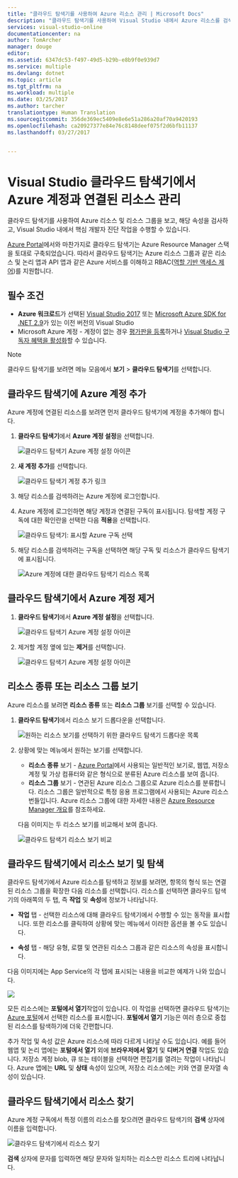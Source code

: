 ```yaml
---
title: "클라우드 탐색기를 사용하여 Azure 리소스 관리 | Microsoft Docs"
description: "클라우드 탐색기를 사용하여 Visual Studio 내에서 Azure 리소스를 검색 및 관리하는 방법에 대해 알아봅니다."
services: visual-studio-online
documentationcenter: na
author: TomArcher
manager: douge
editor: 
ms.assetid: 6347dc53-f497-49d5-b29b-e8b9f0e939d7
ms.service: multiple
ms.devlang: dotnet
ms.topic: article
ms.tgt_pltfrm: na
ms.workload: multiple
ms.date: 03/25/2017
ms.author: tarcher
translationtype: Human Translation
ms.sourcegitcommit: 356de369ec5409e8e6e51a286a20af70a9420193
ms.openlocfilehash: ca20927377e84e76c8148deef075f2d6bfb11137
ms.lasthandoff: 03/27/2017


---
```

# <a name="manage-the-resources-associated-with-your-azure-accounts-in-visual-studio-cloud-explorer"></a>Visual Studio 클라우드 탐색기에서 Azure 계정과 연결된 리소스 관리
클라우드 탐색기를 사용하여 Azure 리소스 및 리소스 그룹을 보고, 해당 속성을 검사하고, Visual Studio 내에서 핵심 개발자 진단 작업을 수행할 수 있습니다. 

[Azure Portal](http://go.microsoft.com/fwlink/p/?LinkID=525040)에서와 마찬가지로 클라우드 탐색기는 Azure Resource Manager 스택을 토대로 구축되었습니다. 따라서 클라우드 탐색기는 Azure 리소스 그룹과 같은 리소스 및 논리 앱과 API 앱과 같은 Azure 서비스를 이해하고 RBAC([역할 기반 액세스 제어](active-directory/role-based-access-control-configure.md))를 지원합니다. 

## <a name="prerequisites"></a>필수 조건
- **Azure 워크로드**가 선택된 [Visual Studio 2017](https://www.visualstudio.com/downloads/) 또는 [Microsoft Azure SDK for .NET 2.9](https://www.microsoft.com/en-us/download/details.aspx?id=51657)가 있는 이전 버전의 Visual Studio
- Microsoft Azure 계정 - 계정이 없는 경우 [평가판을 등록](http://go.microsoft.com/fwlink/?LinkId=623901)하거나 [Visual Studio 구독자 혜택을 활성화](http://go.microsoft.com/fwlink/?LinkId=623901)할 수 있습니다.

> [!NOTE]
> 클라우드 탐색기를 보려면 메뉴 모음에서 **보기** > **클라우드 탐색기**를 선택합니다.   
> 
> 

## <a name="add-an-azure-account-to-cloud-explorer"></a>클라우드 탐색기에 Azure 계정 추가
Azure 계정에 연결된 리소스를 보려면 먼저 클라우드 탐색기에 계정을 추가해야 합니다. 

1. **클라우드 탐색기**에서 **Azure 계정 설정**을 선택합니다.

    ![클라우드 탐색기 Azure 계정 설정 아이콘](media/vs-azure-tools-resources-managing-with-cloud-explorer/azure-account-settings.png)

1. **새 계정 추가**를 선택합니다. 

    ![클라우드 탐색기 계정 추가 링크](media/vs-azure-tools-resources-managing-with-cloud-explorer/add-account-link.png)

1. 해당 리소스를 검색하려는 Azure 계정에 로그인합니다. 

1. Azure 계정에 로그인하면 해당 계정과 연결된 구독이 표시됩니다. 탐색할 계정 구독에 대한 확인란을 선택한 다음 **적용**을 선택합니다. 
 
    ![클라우드 탐색기: 표시할 Azure 구독 선택](media/vs-azure-tools-resources-managing-with-cloud-explorer/select-subscriptions.png)

1. 해당 리소스를 검색하려는 구독을 선택하면 해당 구독 및 리소스가 클라우드 탐색기에 표시됩니다.

    ![Azure 계정에 대한 클라우드 탐색기 리소스 목록](media/vs-azure-tools-resources-managing-with-cloud-explorer/resources-listed.png)

## <a name="remove-an-azure-account-from-cloud-explorer"></a>클라우드 탐색기에서 Azure 계정 제거 

1. **클라우드 탐색기**에서 **Azure 계정 설정**을 선택합니다.

    ![클라우드 탐색기 Azure 계정 설정 아이콘](media/vs-azure-tools-resources-managing-with-cloud-explorer/azure-account-settings.png)

1. 제거할 계정 옆에 있는 **제거**를 선택합니다.

    ![클라우드 탐색기 Azure 계정 설정 아이콘](media/vs-azure-tools-resources-managing-with-cloud-explorer/remove-account.png)

## <a name="view-resource-types-or-resource-groups"></a>리소스 종류 또는 리소스 그룹 보기
Azure 리소스를 보려면 **리소스 종류** 또는 **리소스 그룹** 보기를 선택할 수 있습니다.

1. **클라우드 탐색기**에서 리소스 보기 드롭다운을 선택합니다.

    ![원하는 리소스 보기를 선택하기 위한 클라우드 탐색기 드롭다운 목록](media/vs-azure-tools-resources-managing-with-cloud-explorer/resources-view-dropdown.png)

1. 상황에 맞는 메뉴에서 원하는 보기를 선택합니다. 

    - **리소스 종류** 보기 - [Azure Portal](http://go.microsoft.com/fwlink/p/?LinkID=525040)에서 사용되는 일반적인 보기로, 웹앱, 저장소 계정 및 가상 컴퓨터와 같은 형식으로 분류된 Azure 리소스를 보여 줍니다. 
    - **리소스 그룹** 보기 - 연관된 Azure 리소스 그룹으로 Azure 리소스를 분류합니다. 리소스 그룹은 일반적으로 특정 응용 프로그램에서 사용되는 Azure 리소스 번들입니다. Azure 리소스 그룹에 대한 자세한 내용은 [Azure Resource Manager 개요](./azure-resource-manager/resource-group-overview.md)를 참조하세요.

    다음 이미지는 두 리소스 보기를 비교해서 보여 줍니다.

    ![클라우드 탐색기 리소스 보기 비교](media/vs-azure-tools-resources-managing-with-cloud-explorer/resource-views-comparison.png)

## <a name="view-and-navigate-resources-in-cloud-explorer"></a>클라우드 탐색기에서 리소스 보기 및 탐색
클라우드 탐색기에서 Azure 리소스를 탐색하고 정보를 보려면, 항목의 형식 또는 연결된 리소스 그룹을 확장한 다음 리소스를 선택합니다. 리소스를 선택하면 클라우드 탐색기의 아래쪽의 두 탭, 즉 **작업** 및 **속성**에 정보가 나타납니다. 

- **작업** 탭 - 선택한 리소스에 대해 클라우드 탐색기에서 수행할 수 있는 동작을 표시합니다. 또한 리소스를 클릭하여 상황에 맞는 메뉴에서 이러한 옵션을 볼 수도 있습니다.

- **속성** 탭 - 해당 유형, 로캘 및 연관된 리소스 그룹과 같은 리소스의 속성을 표시합니다.

다음 이미지에는 App Service의 각 탭에 표시되는 내용을 비교한 예제가 나와 있습니다.

![](./media/vs-azure-tools-resources-managing-with-cloud-explorer/actions-and-properties.png)

모든 리소스에는 **포털에서 열기**작업이 있습니다. 이 작업을 선택하면 클라우드 탐색기는 [Azure 포털](http://go.microsoft.com/fwlink/p/?LinkID=525040)에서 선택한 리소스를 표시합니다. **포털에서 열기** 기능은 여러 층으로 중첩된 리소스를 탐색하기에 더욱 간편합니다.

추가 작업 및 속성 값은 Azure 리소스에 따라 다르게 나타날 수도 있습니다. 예를 들어 웹앱 및 논리 앱에는 **포털에서 열기** 외에 **브라우저에서 열기** 및 **디버거 연결** 작업도 있습니다. 저장소 계정 blob, 큐 또는 테이블을 선택하면 편집기를 열려는 작업이 나타납니다. Azure 앱에는 **URL** 및 **상태** 속성이 있으며, 저장소 리소스에는 키와 연결 문자열 속성이 있습니다.

## <a name="find-resources-in-cloud-explorer"></a>클라우드 탐색기에서 리소스 찾기
Azure 계정 구독에서 특정 이름의 리소스를 찾으려면 클라우드 탐색기의 **검색** 상자에 이름을 입력합니다.

![클라우드 탐색기에서 리소스 찾기](./media/vs-azure-tools-resources-managing-with-cloud-explorer/search-for-resources.png)

**검색** 상자에 문자를 입력하면 해당 문자와 일치하는 리소스만 리소스 트리에 나타납니다.

